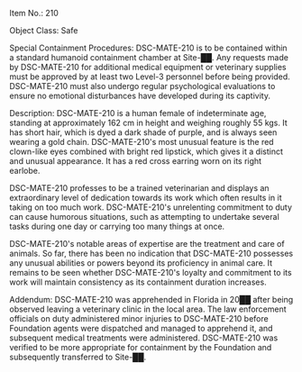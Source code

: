 Item No.: 210

Object Class: Safe

Special Containment Procedures: DSC-MATE-210 is to be contained within a standard humanoid containment chamber at Site-██. Any requests made by DSC-MATE-210 for additional medical equipment or veterinary supplies must be approved by at least two Level-3 personnel before being provided. DSC-MATE-210 must also undergo regular psychological evaluations to ensure no emotional disturbances have developed during its captivity.

Description: DSC-MATE-210 is a human female of indeterminate age, standing at approximately 162 cm in height and weighing roughly 55 kgs. It has short hair, which is dyed a dark shade of purple, and is always seen wearing a gold chain. DSC-MATE-210's most unusual feature is the red clown-like eyes combined with bright red lipstick, which gives it a distinct and unusual appearance. It has a red cross earring worn on its right earlobe.

DSC-MATE-210 professes to be a trained veterinarian and displays an extraordinary level of dedication towards its work which often results in it taking on too much work. DSC-MATE-210's unrelenting commitment to duty can cause humorous situations, such as attempting to undertake several tasks during one day or carrying too many things at once.

DSC-MATE-210's notable areas of expertise are the treatment and care of animals. So far, there has been no indication that DSC-MATE-210 possesses any unusual abilities or powers beyond its proficiency in animal care.  It remains to be seen whether DSC-MATE-210's loyalty and commitment to its work will maintain consistency as its containment duration increases.

Addendum: DSC-MATE-210 was apprehended in Florida in 20██ after being observed leaving a veterinary clinic in the local area. The law enforcement officials on duty administered minor injuries to DSC-MATE-210 before Foundation agents were dispatched and managed to apprehend it, and subsequent medical treatments were administered. DSC-MATE-210 was verified to be more appropriate for containment by the Foundation and subsequently transferred to Site-██.